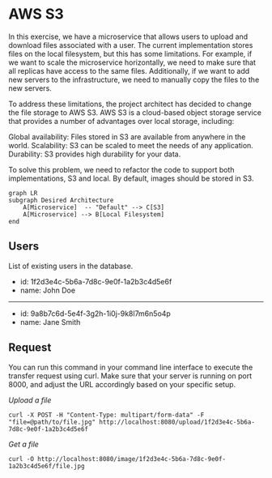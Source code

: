 # AWS S3

In this exercise, we have a microservice that allows users to upload and download files associated with a user. The
current implementation stores files on the local filesystem, but this has some limitations. For example, if we want to
scale the microservice horizontally, we need to make sure that all replicas have access to the same files. Additionally,
if we want to add new servers to the infrastructure, we need to manually copy the files to the new servers.

To address these limitations, the project architect has decided to change the file storage to AWS S3. AWS S3 is a
cloud-based object storage service that provides a number of advantages over local storage, including:

Global availability: Files stored in S3 are available from anywhere in the world.
Scalability: S3 can be scaled to meet the needs of any application.
Durability: S3 provides high durability for your data.

To solve this problem, we need to refactor the code to support both implementations, S3 and local. By default, images should be stored in S3.

```mermaid
graph LR
subgraph Desired Architecture
    A[Microservice]  -- "Default" --> C[S3] 
    A[Microservice] --> B[Local Filesystem]
end
```
## Users
List of existing users in the database.

- id: 1f2d3e4c-5b6a-7d8c-9e0f-1a2b3c4d5e6f
- name: John Doe

---

- id: 9a8b7c6d-5e4f-3g2h-1i0j-9k8l7m6n5o4p
- name: Jane Smith

## Request

You can run this command in your command line interface to execute the transfer request using curl. Make sure that your
server is running on port 8000, and adjust the URL accordingly based on your specific setup.

*Upload a file*

```
curl -X POST -H "Content-Type: multipart/form-data" -F "file=@path/to/file.jpg" http://localhost:8080/upload/1f2d3e4c-5b6a-7d8c-9e0f-1a2b3c4d5e6f
```

*Get a file*

```
curl -O http://localhost:8080/image/1f2d3e4c-5b6a-7d8c-9e0f-1a2b3c4d5e6f/file.jpg
```